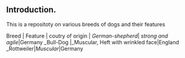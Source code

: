 ## Introduction.
This is a repositoty on various breeds of dogs and their features

Breed | Feature | coutry of origin |
_German-shepherd_| _strong and agile_|Germany
_Bull-Dog |_Muscular, Heft with wrinkled face|England
_Rottweiler|_Muscular_|Germany